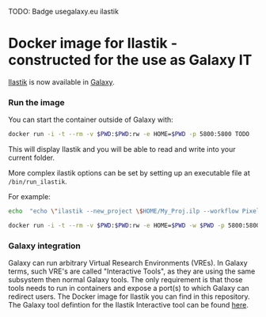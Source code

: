 TODO: Badge usegalaxy.eu ilastik

# Docker image for Ilastik - constructed for the use as Galaxy IT

[Ilastik](https://www.ilastik.org/) is now available in [Galaxy](https://usegalaxy.eu/root?tool_id=interactive_tool_ilastik).

### Run the image

You can start the container outside of Galaxy with:

```bash
docker run -i -t --rm -v $PWD:$PWD:rw -e HOME=$PWD -p 5800:5800 TODO
```

This will display Ilastik and you will be able to read and write into your current folder.

More complex ilastik options can be set by setting up an executable file at `/bin/run_ilastik`.

For example:
```bash
echo  "echo \"ilastik --new_project \$HOME/My_Proj.ilp --workflow PixelClassificationWorkflow\" > run_ilastik && chmod +x ./run_ilastik && cp run_ilastik /bin/&& /init" > todo.sh

docker run -i -t --rm -v $PWD:$PWD:rw -e HOME=$PWD -w $PWD -p 5800:5800 TODO /bin/sh $PWD/todo.sh 
```

### Galaxy integration

Galaxy can run arbitrary Virtual Research Environments (VREs). In Galaxy terms, such VRE's are called "Interactive Tools", as they are using the same subsystem then normal Galaxy tools.
The only requirement is that those tools needs to run in containers and expose a port(s) to which Galaxy can redirect users. The Docker image for Ilastik you can find in this repository.
The Galaxy tool defintion for the Ilastik Interactive tool can be found [here](TODO).
